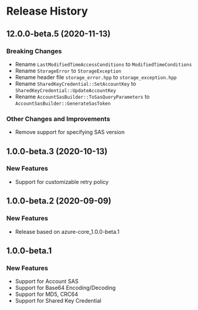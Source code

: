 # Release History

## 12.0.0-beta.5 (2020-11-13)

### Breaking Changes

* Rename `LastModifiedTimeAccessConditions` to `ModifiedTimeConditions`
* Rename `StorageError` to `StorageException`
* Rename header file `storage_error.hpp` to `storage_exception.hpp`
* Rename `SharedKeyCredential::SetAccountKey` to `SharedKeyCredential::UpdateAccountKey`
* Rename `AccountSasBuilder::ToSasQueryParameters` to `AccountSasBuilder::GenerateSasToken`

### Other Changes and Improvements

* Remove support for specifying SAS version

## 1.0.0-beta.3 (2020-10-13)

### New Features

* Support for customizable retry policy

## 1.0.0-beta.2 (2020-09-09)

### New Features

* Release based on azure-core_1.0.0-beta.1

## 1.0.0-beta.1

### New Features

* Support for Account SAS
* Support for Base64 Encoding/Decoding
* Support for MD5, CRC64
* Support for Shared Key Credential
